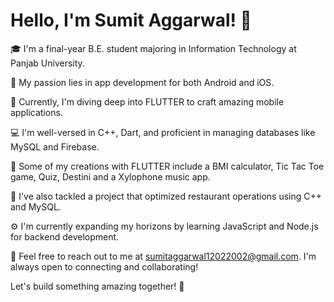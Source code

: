 # Hello, I'm Sumit Aggarwal! 👋

🎓 I'm a final-year B.E. student majoring in Information Technology at Panjab University.

💼 My passion lies in app development for both Android and iOS.

🚀 Currently, I'm diving deep into FLUTTER to craft amazing mobile applications.

💻 I'm well-versed in C++, Dart, and proficient in managing databases like MySQL and Firebase.

📱 Some of my creations with FLUTTER include a BMI calculator, Tic Tac Toe game, Quiz, Destini and a Xylophone music app.

🍔 I've also tackled a project that optimized restaurant operations using C++ and MySQL.

⚙️ I'm currently expanding my horizons by learning JavaScript and Node.js for backend development.

📧 Feel free to reach out to me at sumitaggarwal12022002@gmail.com. I'm always open to connecting and collaborating!

Let's build something amazing together! 🌟
